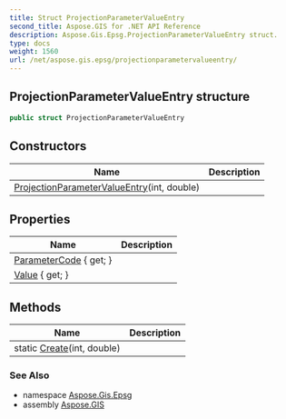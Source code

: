```yaml
---
title: Struct ProjectionParameterValueEntry
second_title: Aspose.GIS for .NET API Reference
description: Aspose.Gis.Epsg.ProjectionParameterValueEntry struct. 
type: docs
weight: 1560
url: /net/aspose.gis.epsg/projectionparametervalueentry/
---
```

## ProjectionParameterValueEntry structure

```csharp
public struct ProjectionParameterValueEntry
```

## Constructors

| Name | Description |
| --- | --- |
| [ProjectionParameterValueEntry](projectionparametervalueentry/)(int, double) |  |

## Properties

| Name | Description |
| --- | --- |
| [ParameterCode](../../aspose.gis.epsg/projectionparametervalueentry/parametercode/) { get; } |  |
| [Value](../../aspose.gis.epsg/projectionparametervalueentry/value/) { get; } |  |

## Methods

| Name | Description |
| --- | --- |
| static [Create](../../aspose.gis.epsg/projectionparametervalueentry/create/)(int, double) |  |

### See Also

* namespace [Aspose.Gis.Epsg](../../aspose.gis.epsg/)
* assembly [Aspose.GIS](../../)


